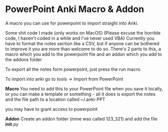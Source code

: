 # PowerPoint Anki Macro & Addon
A macro you can use for powerpoint to import straight into Anki. 

Some shit code I made (only works on MacOS)
(Please excuse the horrible code, I haven't coded in a while and I've never used VBA)
Currently you have to format the notes section like a CSV, but if anyone can be bothered to improve it you are more than welcome to do so.
There's 2 parts to this, a macro which you add to the powerpoint file and an addon which you add to the addons folder

To export all the notes form powerpoint, just press the run macro.

To import into anki go to tools -> Import from PowerPoint

**Macro**
You need to add this to your PowerPoint file when you save it locally, or you can make a template or something - all it does is export the notes and the file path to a location called ~/.anki-PPT

you may have to grant access to powerpoint

**Addon**
Create an addon folder (mine was called 123_321) and add the file __init__.py
